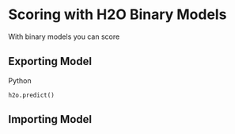 # Scoring with H2O Binary Models #

With binary models you can score 

## Exporting Model  ###

Python
```
h2o.predict()
```

## Importing Model ##

